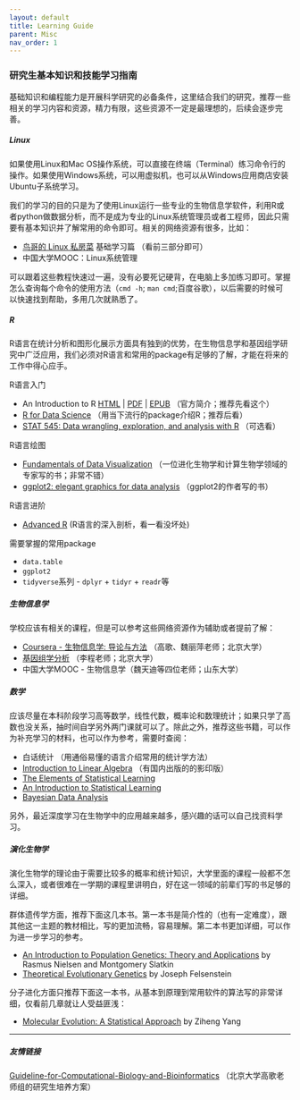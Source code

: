 ```yaml
---
layout: default
title: Learning Guide
parent: Misc 
nav_order: 1
---
```


### 研究生基本知识和技能学习指南

基础知识和编程能力是开展科学研究的必备条件，这里结合我们的研究，推荐一些相关的学习内容和资源，精力有限，这些资源不一定是最理想的，后续会逐步完善。



##### Linux

如果使用Linux和Mac OS操作系统，可以直接在终端（Terminal）练习命令行的操作。如果使用Windows系统，可以用虚拟机，也可以从Windows应用商店安装Ubuntu子系统学习。

我们的学习的目的只是为了使用Linux运行一些专业的生物信息学软件，利用R或者python做数据分析，而不是成为专业的Linux系统管理员或者工程师，因此只需要有基本知识并了解常用的命令即可。相关的网络资源有很多，比如：

- [鸟哥的 Linux 私房菜](http://cn.linux.vbird.org/linux_basic/linux_basic.php) 基础学习篇 （看前三部分即可）
- 中国大学MOOC：Linux系统管理

可以跟着这些教程快速过一遍，没有必要死记硬背，在电脑上多加练习即可。掌握怎么查询每个命令的使用方法（`cmd -h`; `man cmd`;百度谷歌），以后需要的时候可以快速找到帮助，多用几次就熟悉了。



##### R

R语言在统计分析和图形化展示方面具有独到的优势，在生物信息学和基因组学研究中广泛应用，我们必须对R语言和常用的package有足够的了解，才能在将来的工作中得心应手。

R语言入门

- An Introduction to R [HTML](https://cran.r-project.org/doc/manuals/r-release/R-intro.html) | [PDF](https://cran.r-project.org/doc/manuals/r-release/R-intro.pdf) | [EPUB](https://cran.r-project.org/doc/manuals/r-release/R-intro.epub) （官方简介；推荐先看这个）
- [R for Data Science](https://r4ds.had.co.nz/index.html) （用当下流行的package介绍R；推荐后看）
- [STAT 545: Data wrangling, exploration, and analysis with R](https://stat545.com/) （可选看）

R语言绘图

- [Fundamentals of Data Visualization](https://clauswilke.com/dataviz/) （一位进化生物学和计算生物学领域的专家写的书；非常不错）
- [ggplot2: elegant graphics for data analysis](https://ggplot2-book.org/) （ggplot2的作者写的书） 

R语言进阶

- [Advanced R](https://adv-r.hadley.nz/) (R语言的深入剖析，看一看没坏处)

需要掌握的常用package

- `data.table`
- `ggplot2`
- `tidyverse`系列 - `dplyr` + `tidyr` + `readr`等



##### 生物信息学

学校应该有相关的课程，但是可以参考这些网络资源作为辅助或者提前了解：

- [Coursera - 生物信息学: 导论与方法](https://www.coursera.org/learn/bioinformatics-pku) （高歌、魏丽萍老师；北京大学）
- [基因组学分析](http://3d-genome.life/?page_id=7) （李程老师；北京大学）
- 中国大学MOOC - 生物信息学（魏天迪等四位老师；山东大学）



##### 数学

应该尽量在本科阶段学习高等数学，线性代数，概率论和数理统计；如果只学了高数也没关系，抽时间自学另外两门课就可以了。除此之外，推荐这些书籍，可以作为补充学习的材料，也可以作为参考，需要时查阅：

- 白话统计 （用通俗易懂的语言介绍常用的统计学方法）
- [Introduction to Linear Algebra](http://math.mit.edu/~gs/linearalgebra/) （有国内出版的的影印版）
- [The Elements of Statistical Learning](https://web.stanford.edu/~hastie/ElemStatLearn/)
- [An Introduction to Statistical Learning](https://www.statlearning.com/)
- [Bayesian Data Analysis](http://www.stat.columbia.edu/~gelman/book/)

另外，最近深度学习在生物学中的应用越来越多，感兴趣的话可以自己找资料学习。



##### 演化生物学

演化生物学的理论由于需要比较多的概率和统计知识，大学里面的课程一般都不怎么深入，或者很难在一学期的课程里讲明白，好在这一领域的前辈们写的书足够的详细。

群体遗传学方面，推荐下面这几本书。第一本书是简介性的（也有一定难度），跟其他这一主题的教材相比，写的更加流畅，容易理解。第二本书更加详细，可以作为进一步学习的参考。

- [An Introduction to Population Genetics: Theory and Applications](https://global.oup.com/ushe/product/an-introduction-to-population-genetics-9781605351537) by Rasmus Nielsen and Montgomery Slatkin 
- [Theoretical Evolutionary Genetics](https://felsenst.github.io/pgbook/pgbook.html) by Joseph Felsenstein

分子进化方面只推荐下面这一本书，从基本到原理到常用软件的算法写的非常详细，仅看前几章就让人受益匪浅：

- [Molecular Evolution: A Statistical Approach](http://abacus.gene.ucl.ac.uk/MESA/) by Ziheng Yang



----

##### 友情链接

[Guideline-for-Computational-Biology-and-Bioinformatics](https://github.com/gao-lab/Guideline-for-Computational-Biology-and-Bioinformatics) （北京大学高歌老师组的研究生培养方案）
